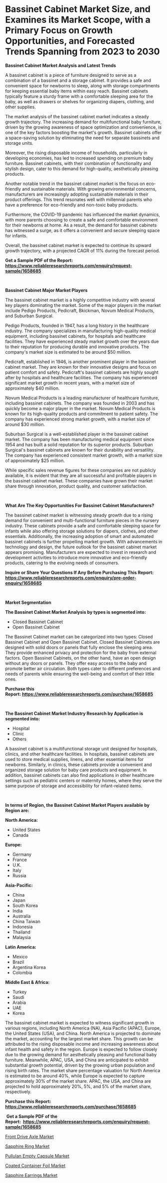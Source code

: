 <p><h1>Bassinet Cabinet Market Size, and Examines its Market Scope, with a Primary Focus on Growth Opportunities, and Forecasted Trends Spanning from 2023 to 2030</h1></p><p><strong>Bassinet Cabinet Market Analysis and Latest Trends</strong></p>
<p><p>A bassinet cabinet is a piece of furniture designed to serve as a combination of a bassinet and a storage cabinet. It provides a safe and convenient space for newborns to sleep, along with storage compartments for keeping essential baby items within easy reach. Bassinet cabinets typically feature a sturdy frame with a comfortable sleeping area for the baby, as well as drawers or shelves for organizing diapers, clothing, and other supplies.</p><p>The market analysis of the bassinet cabinet market indicates a steady growth trajectory. The increasing demand for multifunctional baby furniture, driven by the growing awareness of space optimization and convenience, is one of the key factors boosting the market's growth. Bassinet cabinets offer a space-saving solution by eliminating the need for separate bassinets and storage units.</p><p>Moreover, the rising disposable income of households, particularly in developing economies, has led to increased spending on premium baby furniture. Bassinet cabinets, with their combination of functionality and stylish design, cater to this demand for high-quality, aesthetically pleasing products.</p><p>Another notable trend in the bassinet cabinet market is the focus on eco-friendly and sustainable materials. With growing environmental concerns, manufacturers are increasingly adopting sustainable materials in their product offerings. This trend resonates well with millennial parents who have a preference for eco-friendly and non-toxic baby products.</p><p>Furthermore, the COVID-19 pandemic has influenced the market dynamics, with more parents choosing to create a safe and comfortable environment for their newborns at home. As a result, the demand for bassinet cabinets has witnessed a surge, as it offers a convenient and secure sleeping space for infants.</p><p>Overall, the bassinet cabinet market is expected to continue its upward growth trajectory, with a projected CAGR of 11% during the forecast period.</p></p>
<p><strong>Get a Sample PDF of the Report:&nbsp; <a href="https://www.reliableresearchreports.com/enquiry/request-sample/1658685">https://www.reliableresearchreports.com/enquiry/request-sample/1658685</a></strong></p>
<p>&nbsp;</p>
<p><strong>Bassinet Cabinet Major Market Players</strong></p>
<p><p>The bassinet cabinet market is a highly competitive industry with several key players dominating the market. Some of the major players in the market include Pedigo Products, Pedicraft, Bkickman, Novum Medical Products, and Suburban Surgical.</p><p>Pedigo Products, founded in 1947, has a long history in the healthcare industry. The company specializes in manufacturing high-quality medical equipment, including bassinet cabinets, for hospitals and healthcare facilities. They have experienced steady market growth over the years due to their reputation for producing durable and innovative products. The company's market size is estimated to be around $50 million.</p><p>Pedicraft, established in 1946, is another prominent player in the bassinet cabinet market. They are known for their innovative designs and focus on patient comfort and safety. Pedicraft's bassinet cabinets are highly sought after by hospitals and healthcare facilities. The company has experienced significant market growth in recent years, with a market size of approximately $40 million.</p><p>Novum Medical Products is a leading manufacturer of healthcare furniture, including bassinet cabinets. The company was founded in 2003 and has quickly become a major player in the market. Novum Medical Products is known for its high-quality products and commitment to patient safety. The company has experienced strong market growth, with a market size of around $30 million.</p><p>Suburban Surgical is a well-established player in the bassinet cabinet market. The company has been manufacturing medical equipment since 1954 and has built a solid reputation for its superior products. Suburban Surgical's bassinet cabinets are known for their durability and versatility. The company has experienced consistent market growth, with a market size of approximately $25 million.</p><p>While specific sales revenue figures for these companies are not publicly available, it is evident that they are all successful and profitable players in the bassinet cabinet market. These companies have grown their market share through innovation, product quality, and customer satisfaction.</p></p>
<p>&nbsp;</p>
<p><strong>What Are The Key Opportunities For Bassinet Cabinet Manufacturers?</strong></p>
<p><p>The bassinet cabinet market is witnessing steady growth due to a rising demand for convenient and multi-functional furniture pieces in the nursery industry. These cabinets provide a safe and comfortable sleeping space for infants while also offering storage solutions for diapers, clothes, and other essentials. Additionally, the increasing adoption of smart and automated bassinet cabinets is further propelling market growth. With advancements in technology and design, the future outlook for the bassinet cabinet market appears promising. Manufacturers are expected to invest in research and development activities to introduce more innovative and eco-friendly products, catering to the evolving needs of consumers.</p></p>
<p><strong>Inquire or Share Your Questions If Any Before Purchasing This Report: <a href="https://www.reliableresearchreports.com/enquiry/pre-order-enquiry/1658685">https://www.reliableresearchreports.com/enquiry/pre-order-enquiry/1658685</a></strong></p>
<p>&nbsp;</p>
<p><strong>Market Segmentation</strong></p>
<p><strong>The Bassinet Cabinet Market Analysis by types is segmented into:</strong></p>
<p><ul><li>Closed Bassinet Cabinet</li><li>Open Bassinet Cabinet</li></ul></p>
<p><p>The Bassinet Cabinet market can be categorized into two types: Closed Bassinet Cabinet and Open Bassinet Cabinet. Closed Bassinet Cabinets are designed with solid doors or panels that fully enclose the sleeping area. They provide enhanced privacy and protection for the baby from external factors. Open Bassinet Cabinets, on the other hand, have an open design without any doors or panels. They offer easy access to the baby and promote better air circulation. Both types cater to different preferences and needs of parents while ensuring the well-being and comfort of their little ones.</p></p>
<p><strong>Purchase this Report:&nbsp;<a href="https://www.reliableresearchreports.com/purchase/1658685">https://www.reliableresearchreports.com/purchase/1658685</a></strong></p>
<p>&nbsp;</p>
<p><strong>The Bassinet Cabinet Market Industry Research by Application is segmented into:</strong></p>
<p><ul><li>Hospital</li><li>Clinic</li><li>Others</li></ul></p>
<p><p>A bassinet cabinet is a multifunctional storage unit designed for hospitals, clinics, and other healthcare facilities. In hospitals, bassinet cabinets are used to store medical supplies, linens, and other essential items for newborns. Similarly, in clinics, these cabinets provide a convenient and organized storage solution for baby care products and equipment. In addition, bassinet cabinets can also find applications in other healthcare settings such as pediatric centers or maternity homes, where they serve the same purpose of storage and accessibility for infant-related items.</p></p>
<p>&nbsp;</p>
<p><strong>In terms of Region, the Bassinet Cabinet Market Players available by Region are:</strong></p>
<p>
    <p> <strong> North America: </strong>
        <ul>
            <li>United States</li>
            <li>Canada</li>
        </ul>
        </p> 
    <p> <strong> Europe: </strong>
        <ul>
            <li>Germany</li>
            <li>France</li>
            <li>U.K.</li>
            <li>Italy</li>
            <li>Russia</li>
        </ul>
        </p> 
    <p> <strong> Asia-Pacific: </strong>
        <ul>
            <li>China</li>
            <li>Japan</li>
            <li>South Korea</li>
            <li>India</li>
            <li>Australia</li>
            <li>China Taiwan</li>
            <li>Indonesia</li>
            <li>Thailand</li>
            <li>Malaysia</li>
        </ul>
        </p> 
    <p> <strong> Latin America: </strong>
        <ul>
            <li>Mexico</li>
            <li>Brazil</li>
            <li>Argentina Korea</li>
            <li>Colombia</li>
        </ul>
        </p> 
    <p> <strong> Middle East & Africa: </strong>
        <ul>
            <li>Turkey</li>
            <li>Saudi</li>
            <li>Arabia</li>
            <li>UAE</li>
            <li>Korea</li>
        </ul>
    </p>
    </p>
<p><p>The bassinet cabinet market is expected to witness significant growth in various regions, including North America (NA), Asia Pacific (APAC), Europe, the United States (USA), and China. North America is projected to dominate the market, accounting for the largest market share. This growth can be attributed to the rising disposable income and increasing awareness about infant health and safety in the region. Europe is expected to follow closely due to the growing demand for aesthetically pleasing and functional baby furniture. Meanwhile, APAC, USA, and China are anticipated to exhibit substantial growth potential, driven by the growing urban population and rising birth rates. The market share percentage valuation for North America is estimated to be around 40%, while Europe is expected to capture approximately 30% of the market share. APAC, the USA, and China are projected to hold approximately 20%, 5%, and 5% of the market share, respectively.</p></p>
<p><strong>Purchase this Report: <a href="https://www.reliableresearchreports.com/purchase/1658685">https://www.reliableresearchreports.com/purchase/1658685</a></strong></p>
<p>&nbsp;<strong>Get a Sample PDF of the Report:&nbsp;&nbsp;<a href="https://www.reliableresearchreports.com/enquiry/request-sample/1658685">https://www.reliableresearchreports.com/enquiry/request-sample/1658685</a></strong></p>
<p><strong></strong></p>
<p><p><a href="https://www.linkedin.com/pulse/front-drive-axle-market-research-report-unlocks-analysis-financial-hlnme/">Front Drive Axle Market</a></p><p><a href="https://medium.com/@jaylonlesch/sapphire-ring-market-size-growth-forecast-2023-2030-be5e92bef081">Sapphire Ring Market</a></p><p><a href="https://github.com/maliyahmorrow6654/Market-Research-Report-List-1/blob/main/pullulan-empty-capsule-market.md">Pullulan Empty Capsule Market</a></p><p><a href="https://github.com/deliacustodio40/Market-Research-Report-List-1/blob/main/coated-container-foil-market.md">Coated Container Foil Market</a></p><p><a href="https://medium.com/@janrussell6445/sapphire-earrings-market-size-growth-forecast-2023-2030-f0f1452f62bc">Sapphire Earrings Market</a></p></p>